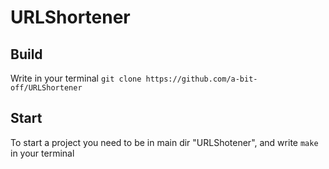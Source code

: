 # URLShortener
## Build
Write in your terminal `git clone https://github.com/a-bit-off/URLShortener`
## Start
To start a project you need to be in main dir "URLShotener", and write `make` in your terminal
